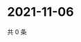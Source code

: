 # 2021-11-06

共 0 条

<!-- BEGIN WEIBO -->
<!-- 最后更新时间 Sat Nov 06 2021 18:15:30 GMT+0800 (China Standard Time) -->

<!-- END WEIBO -->
